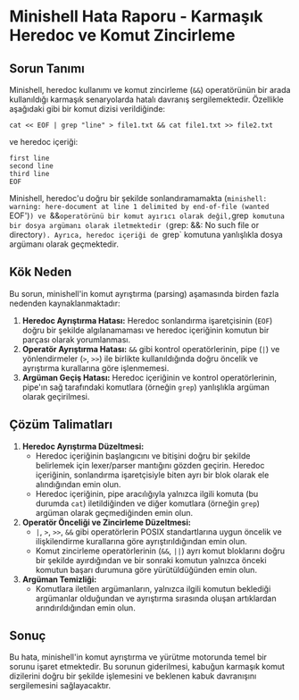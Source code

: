 # Minishell Hata Raporu - Karmaşık Heredoc ve Komut Zincirleme

## Sorun Tanımı

Minishell, heredoc kullanımı ve komut zincirleme (`&&`) operatörünün bir arada kullanıldığı karmaşık senaryolarda hatalı davranış sergilemektedir. Özellikle aşağıdaki gibi bir komut dizisi verildiğinde:

`cat << EOF | grep "line" > file1.txt && cat file1.txt >> file2.txt`

ve heredoc içeriği:
```
first line
second line
third line
EOF
```

Minishell, heredoc'u doğru bir şekilde sonlandıramamakta (`minishell: warning: here-document at line 1 delimited by end-of-file (wanted `EOF')`) ve `&&` operatörünü bir komut ayırıcı olarak değil, `grep` komutuna bir dosya argümanı olarak iletmektedir (`grep: &&: No such file or directory`). Ayrıca, heredoc içeriği de `grep` komutuna yanlışlıkla dosya argümanı olarak geçmektedir.

## Kök Neden

Bu sorun, minishell'in komut ayrıştırma (parsing) aşamasında birden fazla nedenden kaynaklanmaktadır:

1.  **Heredoc Ayrıştırma Hatası:** Heredoc sonlandırma işaretçisinin (`EOF`) doğru bir şekilde algılanamaması ve heredoc içeriğinin komutun bir parçası olarak yorumlanması.
2.  **Operatör Ayrıştırma Hatası:** `&&` gibi kontrol operatörlerinin, pipe (`|`) ve yönlendirmeler (`>`, `>>`) ile birlikte kullanıldığında doğru öncelik ve ayrıştırma kurallarına göre işlenmemesi.
3.  **Argüman Geçiş Hatası:** Heredoc içeriğinin ve kontrol operatörlerinin, pipe'ın sağ tarafındaki komutlara (örneğin `grep`) yanlışlıkla argüman olarak geçirilmesi.

## Çözüm Talimatları

1.  **Heredoc Ayrıştırma Düzeltmesi:**
    -   Heredoc içeriğinin başlangıcını ve bitişini doğru bir şekilde belirlemek için lexer/parser mantığını gözden geçirin. Heredoc içeriğinin, sonlandırma işaretçisiyle biten ayrı bir blok olarak ele alındığından emin olun.
    -   Heredoc içeriğinin, pipe aracılığıyla yalnızca ilgili komuta (bu durumda `cat`) iletildiğinden ve diğer komutlara (örneğin `grep`) argüman olarak geçmediğinden emin olun.
2.  **Operatör Önceliği ve Zincirleme Düzeltmesi:**
    -   `|`, `>`, `>>`, `&&` gibi operatörlerin POSIX standartlarına uygun öncelik ve ilişkilendirme kurallarına göre ayrıştırıldığından emin olun.
    -   Komut zincirleme operatörlerinin (`&&`, `||`) ayrı komut bloklarını doğru bir şekilde ayırdığından ve bir sonraki komutun yalnızca önceki komutun başarı durumuna göre yürütüldüğünden emin olun.
3.  **Argüman Temizliği:**
    -   Komutlara iletilen argümanların, yalnızca ilgili komutun beklediği argümanlar olduğundan ve ayrıştırma sırasında oluşan artıklardan arındırıldığından emin olun.

## Sonuç

Bu hata, minishell'in komut ayrıştırma ve yürütme motorunda temel bir sorunu işaret etmektedir. Bu sorunun giderilmesi, kabuğun karmaşık komut dizilerini doğru bir şekilde işlemesini ve beklenen kabuk davranışını sergilemesini sağlayacaktır.